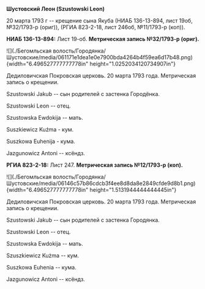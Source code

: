 **Шустовский Леон (Szustowski Leon)**

20 марта 1793 г -- крещение сына Якуба (НИАБ 136-13-894, лист 19об,
№32/1793-р (ориг)), (РГИА 823-2-18, лист 246об, №11/1793-р (коп)).

**НИАБ 136-13-894:** Лист 19-об. **Метрическая запись №32/1793-р
(ориг).**

![](./Бегомльская волость/Городянка/Шустовские/media/061171e1dea1e0e7900bda4264b4f59ea6d17b48.png){width="6.496527777777778in"
height="1.0252034120734907in"}

Дедиловичская Покровская церковь. 20 марта 1793 года. Метрическая запись
о крещении.

Szustowski Jakub -- сын родителей с застенка Городёнка.

Szustowski Leon -- отец.

Szustowska Ewdokija -- мать.

Suszkiewicz Kuźma - кум.

Suszkowa Euhenija - кума.

Jazgunowicz Antoni -- ксёндз.

**РГИА 823-2-18:** Лист 247. **Метрическая запись №12/1793-р (коп).**

![](./Бегомльская волость/Городянка/Шустовские/media/06146c57b86cdcb3f4ee8d8da8e2849cfde9d8b1.png){width="6.496527777777778in"
height="1.5131944444444445in"}

Дедиловичская Покровская церковь. 20 марта 1793 года. Метрическая запись
о крещении.

Szustowski Jakub -- сын родителей с застенка Городянка.

Szustowski Leon -- отец.

Szustowska Ewdokija -- мать.

Szuszkiewicz Kużma -- кум.

Suszkowa Euhenia -- кума.

Jazgunowicz Antoni -- ксёндз.
